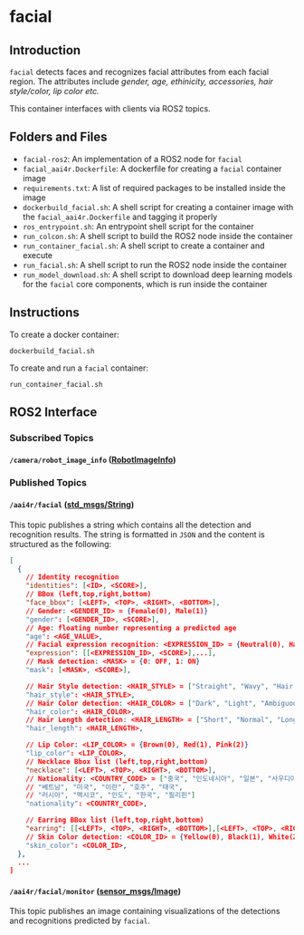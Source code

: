 # facial

## Introduction

``facial`` detects faces and recognizes facial attributes from each facial region. The attributes include *gender, age, ethinicity, accessories, hair style/color, lip color etc.*

This container interfaces with clients via ROS2 topics.

## Folders and Files

- ``facial-ros2``: An implementation of a ROS2 node for ``facial``
- ``facial_aai4r.Dockerfile``: A dockerfile for creating a ``facial`` container image
- ``requirements.txt``: A list of required packages to be installed inside the image
- ``dockerbuild_facial.sh``: A shell script for creating a container image with the ``facial_aai4r.Dockerfile`` and tagging it properly
- ``ros_entrypoint.sh``: An entrypoint shell script for the container
- ``run_colcon.sh``: A shell script to build the ROS2 node inside the container
- ``run_container_facial.sh``: A shell script to create a container and execute
- ``run_facial.sh``: A shell script to run the ROS2 node inside the container
- ``run_model_download.sh``: A shell script to download deep learning models for the ``facial`` core components, which is run inside the container

## Instructions

To create a docker container:

```
dockerbuild_facial.sh
```

To create and run a ``facial`` container:

```
run_container_facial.sh
```

## ROS2 Interface

### Subscribed Topics

#### ``/camera/robot_image_info`` ([RobotImageInfo](https://github.com/aai4r/ai-containers/blob/main/aai4r_edge_interfaces/msg/RobotImageInfo.msg))

### Published Topics

#### ``/aai4r/facial`` ([std_msgs/String](https://github.com/ros2/common_interfaces/blob/humble/std_msgs/msg/String.msg))

This topic publishes a string which contains all the detection and recognition results. The string is formatted in ``JSON`` and the content is structured as the following:

```json
[
  {
    // Identity recognition
    "identities": [<ID>, <SCORE>],                               
    // BBox (left,top,right,bottom)
    "face_bbox": [<LEFT>, <TOP>, <RIGHT>, <BOTTOM>],                                         
    // Gender: <GENDER_ID> = {Female(0), Male(1)}
    "gender": [<GENDER_ID>, <SCORE>],                             
    // Age: floating number representing a predicted age
    "age": <AGE_VALUE>,
    // Facial expression recognition: <EXPRESSION_ID> = {Neutral(0), Happy(1), Angry(2), Surprise(3), Sad(4))
    "expression": [[<EXPRESSION_ID>, <SCORE>],...],
    // Mask detection: <MASK> = {0: OFF, 1: ON}
    "mask": [<MASK>, <SCORE>],

    // Hair Style detection: <HAIR_STYLE> = ["Straight", "Wavy", "Hair detect fail"]
    "hair_style": <HAIR_STYLE>,
    // Hair Color detection: <HAIR_COLOR> = ["Dark", "Light", "Ambiguous"]
    "hair_color": <HAIR_COLOR>,
    // Hair Length detection: <HAIR_LENGTH> = ["Short", "Normal", "Long", "Hair detect fail"]
    "hair_length": <HAIR_LENGTH>,

    // Lip Color: <LIP_COLOR> = {Brown(0), Red(1), Pink(2)}
    "lip_color": <LIP_COLOR>,
    // Necklace Bbox list (left,top,right,bottom)
    "necklace": [<LEFT>, <TOP>, <RIGHT>, <BOTTOM>],
    // Nationality: <COUNTRY_CODE> = ["중국", "인도네시아", "일본", "사우디아라비아", "독일",
    // "베트남", "미국", "이란", "호주", "태국",
    // "러시아", "멕시코", "인도", "한국", "필리핀"]
    "nationality": <COUNTRY_CODE>,

    // Earring BBox list (left,top,right,bottom)
    "earring": [[<LEFT>, <TOP>, <RIGHT>, <BOTTOM>],[<LEFT>, <TOP>, <RIGHT>, <BOTTOM>], ...],
    // Skin Color detection: <COLOR_ID> = {Yellow(0), Black(1), White(2)}
    "skin_color": <COLOR_ID>,
  },
  ...
]

```

#### ``/aai4r/facial/monitor`` ([sensor_msgs/Image](https://github.com/ros2/common_interfaces/blob/humble/sensor_msgs/msg/Image.msg))


This topic publishes an image containing visualizations of the detections and recognitions predicted by ``facial``.

